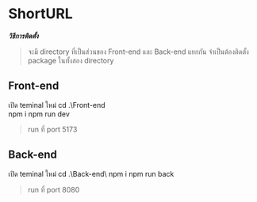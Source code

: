 # ShortURL
***วิธีการติดตั้ง***

> จะมี directory ที่เป็นส่วนของ Front-end และ Back-end แยกกัน 
> จำเป็นต้องติดตั้ง package ในทั้งสอง directory 


## **Front-end**

เปิด teminal ใหม่
cd .\Front-end\
npm i
npm run dev


> run ที่ port 5173


## **Back-end**

เปิด teminal ใหม่
cd .\Back-end\ 
npm i
npm run back

   

> run ที่ port 8080
